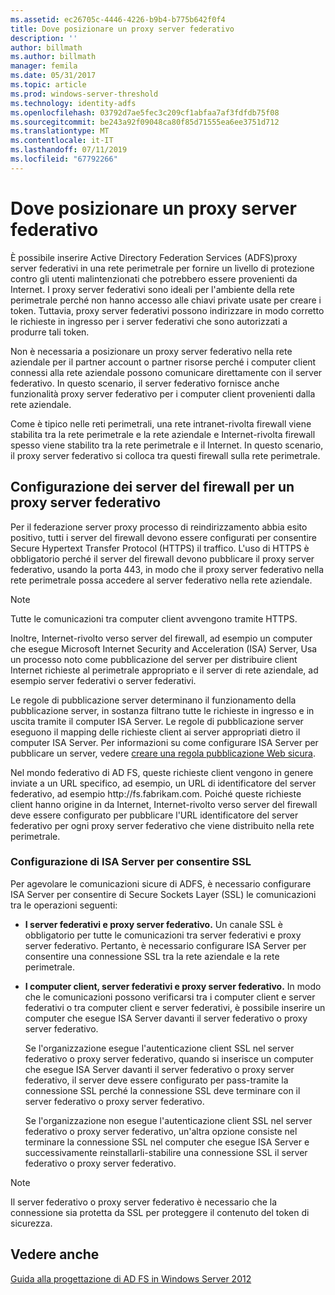 ```yaml
---
ms.assetid: ec26705c-4446-4226-b9b4-b775b642f0f4
title: Dove posizionare un proxy server federativo
description: ''
author: billmath
ms.author: billmath
manager: femila
ms.date: 05/31/2017
ms.topic: article
ms.prod: windows-server-threshold
ms.technology: identity-adfs
ms.openlocfilehash: 03792d7ae5fec3c209cf1abfaa7af3fdfdb75f08
ms.sourcegitcommit: be243a92f09048ca80f85d71555ea6ee3751d712
ms.translationtype: MT
ms.contentlocale: it-IT
ms.lasthandoff: 07/11/2019
ms.locfileid: "67792266"
---
```

# <a name="where-to-place-a-federation-server-proxy"></a>Dove posizionare un proxy server federativo

È possibile inserire Active Directory Federation Services \(ADFS\)proxy server federativi in una rete perimetrale per fornire un livello di protezione contro gli utenti malintenzionati che potrebbero essere provenienti da Internet. I proxy server federativi sono ideali per l'ambiente della rete perimetrale perché non hanno accesso alle chiavi private usate per creare i token. Tuttavia, proxy server federativi possono indirizzare in modo corretto le richieste in ingresso per i server federativi che sono autorizzati a produrre tali token.  
  
Non è necessaria a posizionare un proxy server federativo nella rete aziendale per il partner account o partner risorse perché i computer client connessi alla rete aziendale possono comunicare direttamente con il server federativo. In questo scenario, il server federativo fornisce anche funzionalità proxy server federativo per i computer client provenienti dalla rete aziendale.  
  
Come è tipico nelle reti perimetrali, una rete intranet\-rivolta firewall viene stabilita tra la rete perimetrale e la rete aziendale e Internet\-rivolta firewall spesso viene stabilito tra la rete perimetrale e il Internet. In questo scenario, il proxy server federativo si colloca tra questi firewall sulla rete perimetrale.  
  
## <a name="configuring-your-firewall-servers-for-a-federation-server-proxy"></a>Configurazione dei server del firewall per un proxy server federativo  
Per il federazione server proxy processo di reindirizzamento abbia esito positivo, tutti i server del firewall devono essere configurati per consentire Secure Hypertext Transfer Protocol \(HTTPS\) il traffico. L'uso di HTTPS è obbligatorio perché il server del firewall devono pubblicare il proxy server federativo, usando la porta 443, in modo che il proxy server federativo nella rete perimetrale possa accedere al server federativo nella rete aziendale.  
  
> [!NOTE]  
> Tutte le comunicazioni tra computer client avvengono tramite HTTPS.  
  
Inoltre, Internet\-rivolto verso server del firewall, ad esempio un computer che esegue Microsoft Internet Security and Acceleration \(ISA\) Server, Usa un processo noto come pubblicazione del server per distribuire client Internet richieste al perimetrale appropriato e il server di rete aziendale, ad esempio server federativi o server federativi.  
  
Le regole di pubblicazione server determinano il funzionamento della pubblicazione server, in sostanza filtrano tutte le richieste in ingresso e in uscita tramite il computer ISA Server. Le regole di pubblicazione server eseguono il mapping delle richieste client ai server appropriati dietro il computer ISA Server. Per informazioni su come configurare ISA Server per pubblicare un server, vedere [creare una regola pubblicazione Web sicura](https://go.microsoft.com/fwlink/?LinkId=75182).  
  
Nel mondo federativo di AD FS, queste richieste client vengono in genere inviate a un URL specifico, ad esempio, un URL di identificatore del server federativo, ad esempio http:\//fs.fabrikam.com. Poiché queste richieste client hanno origine in da Internet, Internet\-rivolto verso server del firewall deve essere configurato per pubblicare l'URL identificatore del server federativo per ogni proxy server federativo che viene distribuito nella rete perimetrale.  
  
### <a name="configuring-isa-server-to-allow-ssl"></a>Configurazione di ISA Server per consentire SSL  
Per agevolare le comunicazioni sicure di ADFS, è necessario configurare ISA Server per consentire di Secure Sockets Layer \(SSL\) le comunicazioni tra le operazioni seguenti:  
  
-   **I server federativi e proxy server federativo.** Un canale SSL è obbligatorio per tutte le comunicazioni tra server federativi e proxy server federativo. Pertanto, è necessario configurare ISA Server per consentire una connessione SSL tra la rete aziendale e la rete perimetrale.  
  
-   **I computer client, server federativi e proxy server federativo.** In modo che le comunicazioni possono verificarsi tra i computer client e server federativi o tra computer client e server federativi, è possibile inserire un computer che esegue ISA Server davanti il server federativo o proxy server federativo.  
  
    Se l'organizzazione esegue l'autenticazione client SSL nel server federativo o proxy server federativo, quando si inserisce un computer che esegue ISA Server davanti il server federativo o proxy server federativo, il server deve essere configurato per pass\-tramite la connessione SSL perché la connessione SSL deve terminare con il server federativo o proxy server federativo.  
  
    Se l'organizzazione non esegue l'autenticazione client SSL nel server federativo o proxy server federativo, un'altra opzione consiste nel terminare la connessione SSL nel computer che esegue ISA Server e successivamente reinstallarli\-stabilire una connessione SSL il server federativo o proxy server federativo.  
  
> [!NOTE]  
> Il server federativo o proxy server federativo è necessario che la connessione sia protetta da SSL per proteggere il contenuto del token di sicurezza.  
  
## <a name="see-also"></a>Vedere anche
[Guida alla progettazione di AD FS in Windows Server 2012](AD-FS-Design-Guide-in-Windows-Server-2012.md)
